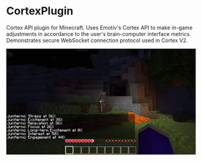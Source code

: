 # CortexPlugin

Cortex API plugin for Minecraft. Uses Emotiv's Cortex API to make in-game adjustments in accordance to the user's brain-computer interface metrics. Demonstrates secure WebSocket connection protocol used in Cortex V2.

![](static/screenshot.png)
